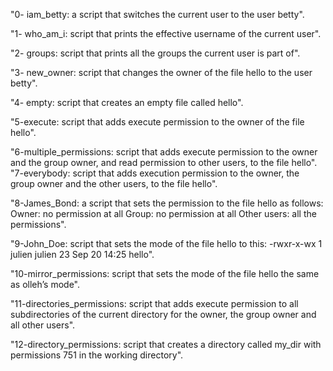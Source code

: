 "0- iam_betty: a script that switches the current user to the user betty".

"1- who_am_i:  script that prints the effective username of the current user".

"2- groups:    script that prints all the groups the current user is part of".

"3- new_owner: script that changes the owner of the file hello to the user betty".

"4- empty:     script that creates an empty file called hello".

"5-execute:    script that adds execute permission to the owner of the file hello".

"6-multiple_permissions:  script that adds execute permission to the owner and the group owner, and read permission to other users, to the file hello".
"7-everybody:  script that adds execution permission to the owner, the group owner and the other users, to the file hello".

"8-James_Bond: a script that sets the permission to the file hello as follows:
Owner: no permission at all
Group: no permission at all
Other users: all the permissions".

"9-John_Doe:   script that sets the mode of the file hello to this:
-rwxr-x-wx 1 julien julien 23 Sep 20 14:25 hello".

"10-mirror_permissions: script that sets the mode of the file hello the same as olleh’s mode".

"11-directories_permissions: script that adds execute permission to all subdirectories of the current directory for the owner, the group owner and all other users".

"12-directory_permissions: script that creates a directory called my_dir with permissions 751 in the working directory".
